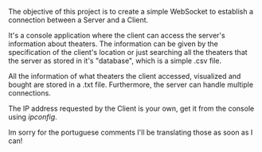 The objective of this project is to create a simple WebSocket to establish a connection between a Server and a Client.

It's a console application where the client can access the server's information about theaters.
The information can be given by the specification of the client's location or just searching all the theaters that the server
as stored in it's "database", which is a simple .csv file.

All the information of what theaters the client accessed, visualized and bought are stored in a .txt file.
Furthermore, the server can handle multiple connections.

The IP address requested by the Client is your own, get it from the console using *ipconfig*.


Im sorry for the portuguese comments I'll be translating those as soon as I can!
